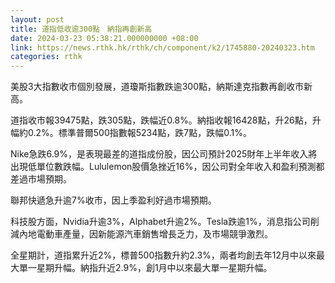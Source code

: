 ```yaml
---
layout: post
title: 道指低收逾300點　納指再創新高
date: 2024-03-23 05:38:21.000000000 +08:00
link: https://news.rthk.hk/rthk/ch/component/k2/1745880-20240323.htm
categories: rthk
---
```


美股3大指數收市個別發展，道瓊斯指數跌逾300點，納斯達克指數再創收市新高。

道指收市報39475點，跌305點，跌幅近0.8%。納指收報16428點，升26點，升幅約0.2%。標準普爾500指數報5234點，跌7點，跌幅0.1%。

Nike急跌6.9%，是表現最差的道指成份股，因公司預計2025財年上半年收入將出現低單位數跌幅。Lululemon股價急挫近16%，因公司對全年收入和盈利預測都差過市場預期。

聯邦快遞急升逾7%收市，因上季盈利好過市場預期。

科技股方面，Nvidia升逾3%，Alphabet升逾2%。Tesla跌逾1%，消息指公司削減內地電動車產量，因新能源汽車銷售增長乏力，及市場競爭激烈。

全星期計，道指累升近2%，標普500指數升約2.3%，兩者均創去年12月中以來最大單一星期升幅。納指升近2.9%，創1月中以來最大單一星期升幅。
